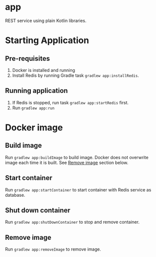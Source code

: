 # app
REST service using plain Kotlin libraries.

# Starting Application
## Pre-requisites

1. Docker is installed and running
2. Install Redis by running Gradle task `gradlew app:installRedis`. 

## Running application
1. If Redis is stopped, run task `gradlew app:startRedis` first.
2. Run `gradlew app:run`

# Docker image
## Build image
Run `gradlew app:buildImage` to build image. Docker does not overwrite image each time it is built. See [Remove image](#remove-image) section below.

## Start container
Run `gradlew app:startContainer` to start container with Redis service as database.

## Shut down container
Run `gradlew app:shutDownContainer` to stop and remove container.

## Remove image
Run `gradlew app:removeImage` to remove image.
